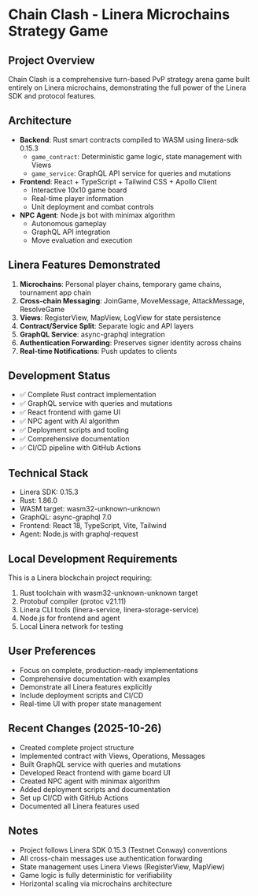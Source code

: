 # Chain Clash - Linera Microchains Strategy Game

## Project Overview
Chain Clash is a comprehensive turn-based PvP strategy arena game built entirely on Linera microchains, demonstrating the full power of the Linera SDK and protocol features.

## Architecture
- **Backend**: Rust smart contracts compiled to WASM using linera-sdk 0.15.3
  - `game_contract`: Deterministic game logic, state management with Views
  - `game_service`: GraphQL API service for queries and mutations
- **Frontend**: React + TypeScript + Tailwind CSS + Apollo Client
  - Interactive 10x10 game board
  - Real-time player information
  - Unit deployment and combat controls
- **NPC Agent**: Node.js bot with minimax algorithm
  - Autonomous gameplay
  - GraphQL API integration
  - Move evaluation and execution

## Linera Features Demonstrated
1. **Microchains**: Personal player chains, temporary game chains, tournament app chain
2. **Cross-chain Messaging**: JoinGame, MoveMessage, AttackMessage, ResolveGame
3. **Views**: RegisterView, MapView, LogView for state persistence
4. **Contract/Service Split**: Separate logic and API layers
5. **GraphQL Service**: async-graphql integration
6. **Authentication Forwarding**: Preserves signer identity across chains
7. **Real-time Notifications**: Push updates to clients

## Development Status
- ✅ Complete Rust contract implementation
- ✅ GraphQL service with queries and mutations
- ✅ React frontend with game UI
- ✅ NPC agent with AI algorithm
- ✅ Deployment scripts and tooling
- ✅ Comprehensive documentation
- ✅ CI/CD pipeline with GitHub Actions

## Technical Stack
- Linera SDK: 0.15.3
- Rust: 1.86.0
- WASM target: wasm32-unknown-unknown
- GraphQL: async-graphql 7.0
- Frontend: React 18, TypeScript, Vite, Tailwind
- Agent: Node.js with graphql-request

## Local Development Requirements
This is a Linera blockchain project requiring:
1. Rust toolchain with wasm32-unknown-unknown target
2. Protobuf compiler (protoc v21.11)
3. Linera CLI tools (linera-service, linera-storage-service)
4. Node.js for frontend and agent
5. Local Linera network for testing

## User Preferences
- Focus on complete, production-ready implementations
- Comprehensive documentation with examples
- Demonstrate all Linera features explicitly
- Include deployment scripts and CI/CD
- Real-time UI with proper state management

## Recent Changes (2025-10-26)
- Created complete project structure
- Implemented contract with Views, Operations, Messages
- Built GraphQL service with queries and mutations
- Developed React frontend with game board UI
- Created NPC agent with minimax algorithm
- Added deployment scripts and documentation
- Set up CI/CD with GitHub Actions
- Documented all Linera features used

## Notes
- Project follows Linera SDK 0.15.3 (Testnet Conway) conventions
- All cross-chain messages use authentication forwarding
- State management uses Linera Views (RegisterView, MapView)
- Game logic is fully deterministic for verifiability
- Horizontal scaling via microchains architecture
